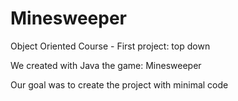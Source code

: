 # Minesweeper

Object Oriented Course - First project: top down 

We created with Java the game: Minesweeper

Our goal was to create the project with minimal code
